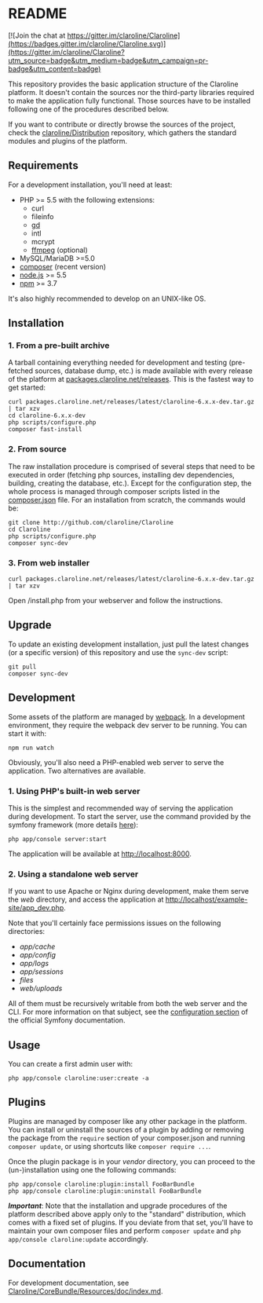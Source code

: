 README
======

[![Join the chat at https://gitter.im/claroline/Claroline](https://badges.gitter.im/claroline/Claroline.svg)](https://gitter.im/claroline/Claroline?utm_source=badge&utm_medium=badge&utm_campaign=pr-badge&utm_content=badge)

This repository provides the basic application structure of the Claroline
platform. It doesn't contain the sources nor the third-party libraries
required to make the application fully functional. Those sources have to
be installed following one of the procedures described below.

If you want to contribute or directly browse the sources of the project,
check the [claroline/Distribution][distribution] repository, which gathers
the standard modules and plugins of the platform.

Requirements
------------

For a development installation, you'll need at least:

- PHP >= 5.5 with the following extensions:
    - curl
    - fileinfo
    - [gd][gd]
    - intl
    - mcrypt
    - [ffmpeg][ffmpeg] (optional)
- MySQL/MariaDB >=5.0
- [composer][composer] (recent version)
- [node.js][node] >= 5.5
- [npm][npm] >= 3.7

It's also highly recommended to develop on an UNIX-like OS.

Installation
------------

### 1. From a pre-built archive

A tarball containing everything needed for development and testing
(pre-fetched sources, database dump, etc.) is made available with every release
of the platform at [packages.claroline.net/releases][releases]. This is the
fastest way to get started:

    curl packages.claroline.net/releases/latest/claroline-6.x.x-dev.tar.gz | tar xzv
    cd claroline-6.x.x-dev
    php scripts/configure.php
    composer fast-install

### 2. From source

The raw installation procedure is comprised of several steps that need to be
executed in order (fetching php sources, installing dev dependencies, building,
creating the database, etc.). Except for the configuration step, the whole process
is managed through composer scripts listed in the [composer.json](composer.json)
file. For an installation from scratch, the commands would be:

    git clone http://github.com/claroline/Claroline
    cd Claroline
    php scripts/configure.php
    composer sync-dev
    
### 3. From web installer

``` curl packages.claroline.net/releases/latest/claroline-6.x.x-dev.tar.gz | tar xzv ```

Open /install.php from your webserver and follow the instructions.

Upgrade
-------

To update an existing development installation, just pull the latest changes
(or a specific version) of this repository and use the `sync-dev` script:

    git pull
    composer sync-dev

Development
-----------

Some assets of the platform are managed by [webpack][webpack]. In a
development environment, they require the webpack dev server to be
running. You can start it with:

    npm run watch

Obviously, you'll also need a PHP-enabled web server to serve the application.
Two alternatives are available.

### 1. Using PHP's built-in web server

This is the simplest and recommended way of serving the application during
development. To start the server, use the command provided by the symfony
framework (more details [here][symfo-server]):

    php app/console server:start

The application will be available at [http://localhost:8000](http://localhost:8000).

### 2. Using a standalone web server

If you want to use Apache or Nginx during development, make them serve the
*web* directory, and access the application at
[http://localhost/example-site/app_dev.php](http://localhost/example-site/app_dev.php).

Note that you'll certainly face permissions issues on the following directories:

- *app/cache*
- *app/config*
- *app/logs*
- *app/sessions*
- *files*
- *web/uploads*

All of them must be recursively writable from both the web server and the CLI.
For more information on that subject, see the [configuration section][symfo-config]
of the official Symfony documentation.

Usage
-----

You can create a first admin user with:

    php app/console claroline:user:create -a

Plugins
-------

Plugins are managed by composer like any other package in the platform.
You can install or uninstall the sources of a plugin by adding or removing
the package from the `require` section of your composer.json and running
`composer update`, or using shortcuts like `composer require ...`.

Once the plugin package is in your *vendor* directory, you can proceed to the
(un-)installation using one the following commands:

    php app/console claroline:plugin:install FooBarBundle
    php app/console claroline:plugin:uninstall FooBarBundle

***Important***: Note that the installation and upgrade procedures of the
platform described above apply only to the "standard" distribution, which
comes with a fixed set of plugins. If you deviate from that set, you'll have
to maintain your own composer files and perform `composer update` and
`php app/console claroline:update` accordingly.

Documentation
-------------

For development documentation, see
[Claroline/CoreBundle/Resources/doc/index.md][dist-doc].


[distribution]: https://github.com/claroline/Distribution
[gd]:           http://www.php.net/manual/en/book.image.php
[ffmpeg]:       http://ffmpeg-php.sourceforge.net
[composer]:     https://getcomposer.org
[node]:         https://nodejs.org
[npm]:          https://docs.npmjs.com
[releases]:     http://packages.claroline.net/releases
[webpack]:      https://webpack.github.io
[symfo-server]: http://symfony.com/doc/2.7/cookbook/web_server/built_in.html
[symfo-config]: http://symfony.com/doc/2.7/book/installation.html#checking-symfony-application-configuration-and-setup
[dist-doc]:     https://github.com/claroline/Distribution/blob/master/doc/index.md
